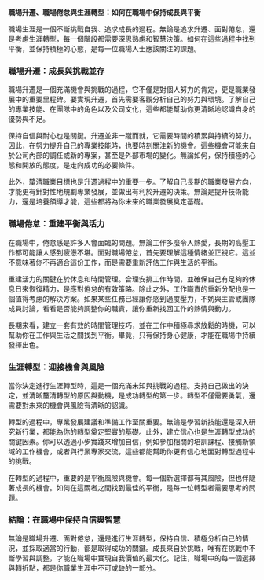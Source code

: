 **職場升遷、職場倦怠與生涯轉型：如何在職場中保持成長與平衡**

職場生涯是一個不斷挑戰自我、追求成長的過程。無論是追求升遷、面對倦怠，還是考慮生涯轉型，每一個階段都需要深思熟慮和智慧決策。如何在這些過程中找到平衡，並保持積極的心態，是每一位職場人士應該關注的課題。

### 職場升遷：成長與挑戰並存

職場升遷是一個充滿機會與挑戰的過程，它不僅是對個人努力的肯定，更是職業發展中的重要里程碑。要實現升遷，首先需要客觀分析自己的努力與環境。了解自己的專業技能、在團隊中的角色以及公司文化，這些都能幫助你更清晰地認識自身的優勢與不足。

保持自信與耐心也是關鍵。升遷並非一蹴而就，它需要時間的積累與持續的努力。因此，在努力提升自己的專業技能時，也要時刻關注新的機會。這些機會可能來自於公司內部的調任或新的專案，甚至是外部市場的變化。無論如何，保持積極的心態和開放的態度，是走向成功的必要條件。

此外，釐清職業目標也是升遷過程中的重要一步。了解自己長期的職業發展方向，才能更有針對性地規劃專業發展，並做出有利於升遷的決策。無論是提升技術能力，還是培養領導才能，這些都將為你未來的職業發展奠定基礎。

### 職場倦怠：重建平衡與活力

在職場中，倦怠感是許多人會面臨的問題。無論工作多麼令人熱愛，長期的高壓工作都可能讓人感到疲憊不堪。面對職場倦怠，首先要理解這種情緒並正視它。這並不意味著你不再適合這份工作，而是需要重新評估工作與生活的平衡。

重建活力的關鍵在於休息和時間管理。合理安排工作時間，並確保自己有足夠的休息日來恢復精力，是應對倦怠的有效策略。除此之外，工作職責的重新分配也是一個值得考慮的解決方案。如果某些任務已經讓你感到過度壓力，不妨與主管或團隊成員討論，看看是否能夠調整你的職責，讓你重新找回工作的熱情與動力。

長期來看，建立一套有效的時間管理技巧，並在工作中積極尋求放鬆的時機，可以幫助你在工作與生活之間找到平衡。畢竟，只有保持身心健康，才能在職場中持續發揮出色。

### 生涯轉型：迎接機會與風險

當你決定進行生涯轉型時，這是一個充滿未知與挑戰的過程。支持自己做出的決定，並清晰釐清轉型的原因與動機，是成功轉型的第一步。轉型不僅需要勇氣，還需要對未來的機會與風險有清晰的認識。

轉型的過程中，專業發展建議和準備工作至關重要。無論是學習新技能還是深入研究新行業，都能為你的轉型奠定堅實的基礎。此外，建立信心也是生涯轉型成功的關鍵因素。你可以透過小步實踐來增加自信，例如參加相關的培訓課程、接觸新領域的工作機會，或者與行業專家交流，這些都能幫助你更有信心地面對轉型過程中的挑戰。

在轉型的過程中，重要的是平衡風險與機會。每一個新選擇都有其風險，但也伴隨著成長的機會。如何在這兩者之間找到最佳的平衡，是每一位轉型者需要思考的問題。

### 結論：在職場中保持自信與智慧

無論是職場升遷、面對倦怠，還是進行生涯轉型，保持自信、積極分析自己的情況，並採取適當的行動，都是取得成功的關鍵。成長來自於挑戰，唯有在挑戰中不斷學習與調整，才能在職場中實現自我價值的最大化。記住，職場中的每一個選擇與轉折點，都是你職業生涯中不可或缺的一部分。
